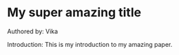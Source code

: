# My super amazing title

Authored by: Vika


Introduction: This is my introduction to my amazing paper.
